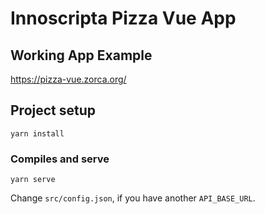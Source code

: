 # Innoscripta Pizza Vue App

## Working App Example

<a href="https://pizza-vue.zorca.org/">https://pizza-vue.zorca.org/</a>

## Project setup
```
yarn install
```

### Compiles and serve
```
yarn serve
```
Change ``src/config.json``, if you have another ``API_BASE_URL``. 
